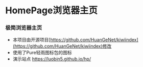 # HomePage浏览器主页
### 极简浏览器主页
* 本项目由开源项目[https://github.com/HuanGeNet/kiwiindex](https://github.com/HuanGeNet/kiwiindex)修改
* 使用了Pure轻雨图标包的图标
* 演示站点
https://luobin5.github.io/hp/

